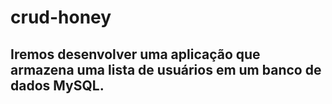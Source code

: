 # crud-honey

## Iremos desenvolver uma aplicação que armazena uma lista de usuários em um banco de dados MySQL.
